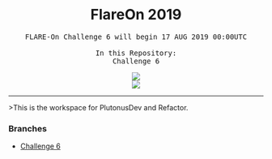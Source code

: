 <div align="center">
    <br />
	<h1>FlareOn 2019</h1>
	<pre>FLARE-On Challenge 6 will begin 17 AUG 2019 00:00UTC<br/><br/>In this Repository:<br/>Challenge 6</pre>
    <p>
		<img src="https://forthebadge.com/images/badges/just-plain-nasty.svg">
		<br/>
		<img src="https://forthebadge.com/images/badges/60-percent-of-the-time-works-every-time.svg">
	</p>
	<hr/>
</div>
>This is the workspace for PlutonusDev and Refactor.

### Branches
- [Challenge 6](https://github.com/PlutonusDev/FlareOn/tree/Challenge6)
